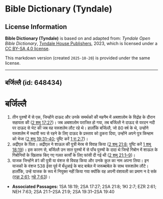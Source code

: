 # Bible Dictionary (Tyndale)

## License Information

**Bible Dictionary (Tyndale)** is based on and adapted from: _Tyndale Open Bible Dictionary_, [Tyndale House Publishers](https://tyndaleopenresources.com/), 2023, which is licensed under a [CC BY-SA 4.0 license](https://creativecommons.org/licenses/by-sa/4.0/legalcode.en).

This markdown version (created `2025-10-20`) is provided under the same license.



--------------------------------

## बर्जिल्लै (id: 648434)

बर्जिल्लै
=========

1. तीन पुरुषों में से एक, जिन्होंने दाऊद और उनके समर्थकों की महनैम में अबशालोम के विद्रोह के दौरान सहायता की ([2 शमू 17:27](https://ref.ly/2Sam17:27))। जब अबशालोम पराजित हो गया, तब बर्जिल्लै ने दाऊद से यरदन नदी पर दाऊद से भेट की जब वह यरूशलेम लौट रहे थे। हालाँकि बर्जिल्लै, जो 80 वर्ष के थे, उन्होंने यरूशलेम में स्थायी रूप से रहने के लिए दाऊद के प्रस्ताव को ठुकरा दिया, उन्होंने अपने पुत्र किम्हाम को भेजा ([2 शमू 19:31–40](https://ref.ly/2Sam19:31-2Sam19:40); पुष्टि करें [1 रा 2:7](https://ref.ly/1Kgs2:7))।
2. अद्रीएल के पिता। अद्रीएल ने शाऊल की पुत्री मेरब से विवाह किया ([2 शमू 21:8](https://ref.ly/2Sam21:8); पुष्टि करें [1 शमू 18:19](https://ref.ly/1Sam18:19))। इस कारण से, बर्जिल्लै उन सात पुरुषों में से पाँच पुरुषों के दादा थे जिन्हें गिबोन में शाऊल के गिबोनियों के खिलाफ किए गए गलत कार्यों के लिए फांसी दी गई थी ([2 शमू 21:1–9](https://ref.ly/2Sam21:1-2Sam21:9))।
3. याजक जिन्होंने \#1 की पुत्री या वंशज से विवाह किया और उनके कुल का नाम अपना लिया। इन याजकों के वंशज 538 ईसा पूर्व में बँधुआई के बाद बाबेल में जरूब्बाबेल के साथ यरूशलेम लौटे। हालाँकि, उन्हें याजक के रूप में नियुक्त नहीं किया गया क्योंकि वह अपनी वंशावली का प्रमाण न दे सके ([एज्रा 2:61](https://ref.ly/Ezra2:61); [नहे 7:63](https://ref.ly/Neh7:63))।

* **Associated Passages:** 1SA 18:19; 2SA 17:27; 2SA 21:8; 1KI 2:7; EZR 2:61; NEH 7:63; 2SA 21:1–2SA 21:9; 2SA 19:31–2SA 19:40

